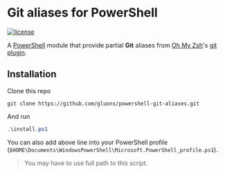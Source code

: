 # Git aliases for PowerShell
[![license](https://img.shields.io/github/license/gluons/powershell-git-aliases.svg?style=flat-square)](./LICENSE)

A [PowerShell](https://github.com/PowerShell/PowerShell) module that provide partial **Git** aliases from [Oh My Zsh](https://github.com/robbyrussell/oh-my-zsh)'s [git plugin](https://github.com/robbyrussell/oh-my-zsh/wiki/Plugin:git).

## Installation

Clone this repo

```
git clone https://github.com/gluons/powershell-git-aliases.git
```

And run

```powershell
.\install.ps1
```

You can also add above line into your PowerShell profile (`$HOME\Documents\WindowsPowerShell\Microsoft.PowerShell_profile.ps1`).
> You may have to use full path to this script.
